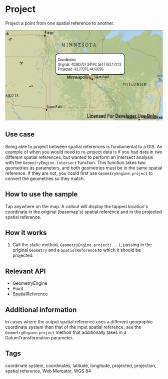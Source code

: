 # Project

Project a point from one spatial reference to another.

![Image of project](project.png)

## Use case

Being able to project between spatial references is fundamental to a GIS. An example of when you would need to re-project data is if you had data in two different spatial references, but wanted to perform an intersect analysis with the `GeometryEngine.intersect` function. This function takes two geometries as parameters, and both geometries must be in the same spatial reference. If they are not, you could first use `GeometryEngine.project` to convert the geometries so they match.

## How to use the sample

Tap anywhere on the map. A callout will display the tapped location's coordinate in the original (basemap's) spatial reference and in the projected spatial reference.

## How it works

1. Call the static method, `GeometryEngine.project(...)`, passing in the original `Geometry` and a `SpatialReference` to which it should be projected.

## Relevant API

* GeometryEngine
* Point
* SpatialReference

## Additional information

In cases where the output spatial reference uses a different geographic coordinate system than that of the input spatial reference, see the `GeometryEngine.project` method that additionally takes in a DatumTransformation parameter.

## Tags

coordinate system, coordinates, latitude, longitude, projected, projection, spatial reference, Web Mercator, WGS 84
